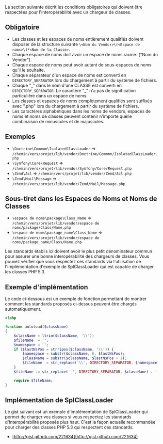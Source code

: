 La section suivante décrit les conditions obligatoires qui doivent être respectées pour l'interopérabilité avec un chargeur de classes.

Obligatoire
-----------

* Les classes et les espaces de noms entièrement qualifiés doivent disposer de la structure suivante
  `\<Nom du Vendor>\(<Espace de noms>\)*<Nom de la Classe>`.
* Chaque espace de noms doit avoir un espace de noms racine. ("Nom du Vendor").
* Chaque espace de noms peut avoir autant de sous-espaces de noms qu'il le souhaite.
* Chaque séparateur d'un espace de noms est converti en  `DIRECTORY_SEPARATOR` lors du chargement à partir du système de fichiers.
* Chaque "\_" dans le nom d'une CLASSE est converti en `DIRECTORY_SEPARATOR`. Le caractère "\_" n'a pas de signification particulière dans un espace de noms.
* Les classes et espaces de noms complètement qualifiés sont suffixés avec ".php" lors du chargement à partir du système de fichiers.
* Les caractères alphabétiques dans les noms de vendors, espaces de noms et noms de classes peuvent contenir n'importe quelle combinaison de minuscules et de majuscules.

Exemples
--------

* `\Doctrine\Common\IsolatedClassLoader` => `/chemin/vers/projet/lib/vendor/Doctrine/Common/IsolatedClassLoader.php`
* `\Symfony\Core\Request` => `/chemin/vers/projet/lib/vendor/Symfony/Core/Request.php`
* `\Zend\Acl` => `/chemin/vers/projet/lib/vendor/Zend/Acl.php`
* `\Zend\Mail\Message` => `/chemin/vers/projet/lib/vendor/Zend/Mail/Message.php`

Sous-tiret dans les Espaces de Noms et Noms de Classes
------------------------------------------------------

* `\espace de noms\package\Class_Name` => `/chemin/vers/projet/lib/vendor/espace de noms/package/Class/Name.php`
* `\espace de noms\package_name\Class_Name` => `/chemin/vers/projet/lib/vendor/espace de noms/package_name/Class/Name.php`

Les standards établis ici doivent avoir le plus petit dénominateur commun pour assurer une bonne interopérabilité des chargeurs de classes. Vous pouvez vérifier que vous respectez ces standards via l'utilisation de l'implémentation d'exemple de SplClassLoader qui est capable de charger les classes PHP 5.3.

Exemple d'implémentation
------------------------

Le code ci-dessous est un exemple de fonction permettant de montrer comment les standards proposés ci-dessus peuvent être chargés automatiquement.

```php
<?php

function autoload($className)
{
    $className = ltrim($className, '\\');
    $fileName  = '';
    $namespace = '';
    if ($lastNsPos = strripos($className, '\\')) {
        $namespace = substr($className, 0, $lastNsPos);
        $className = substr($className, $lastNsPos + 1);
        $fileName  = str_replace('\\', DIRECTORY_SEPARATOR, $namespace) . DIRECTORY_SEPARATOR;
    }
    $fileName .= str_replace('_', DIRECTORY_SEPARATOR, $className) . '.php';

    require $fileName;
}
```

Implémentation de SplClassLoader
--------------------------------

Le gist suivant est un exemple d'implémentation de SplClassLoader qui permet de charger vos classes si vous respectez les standards d'interopérabilité proposés plus haut. C'est la façon actuelle recommandée pour charger des classes PHP 5.3 qui respectent ces standards.

* [http://gist.github.com/221634](http://gist.github.com/221634)

